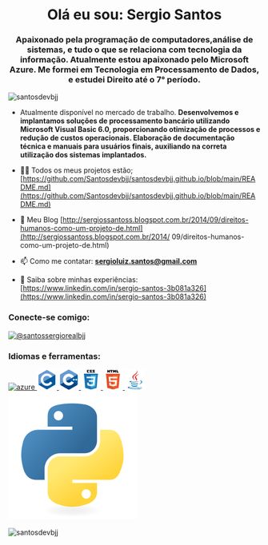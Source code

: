 <h1 align="center">Olá eu sou: Sergio Santos</h1>
<h3 align="center">Apaixonado pela programação de computadores,análise de sistemas, e tudo o que se relaciona com tecnologia da informação. Atualmente estou apaixonado pelo Microsoft Azure. Me formei em Tecnologia em Processamento de Dados, e estudei Direito até o 7° período.</h3>

<p align="left"> <img src="https://komarev.com/ghpvc/?username=santosdevbjj&label =Profile%20views&color=0e75b6&style=flat" alt="santosdevbjj" /> </p>

- Atualmente disponível no mercado de trabalho. **Desenvolvemos e implantamos soluções de processamento bancário utilizando Microsoft Visual Basic 6.0, proporcionando otimização de processos e redução de custos operacionais. Elaboração de documentação técnica e manuais para usuários finais, auxiliando na correta utilização dos sistemas implantados.**

- 👨‍💻 Todos os meus projetos estão; [https://github.com/Santosdevbjj/santosdevbjj.github.io/blob/main/README.md](https://github.com/Santosdevbjj/santosdevbjj.github.io/blob/main/README.md)

- 📝 Meu Blog [http://sergiossantoss.blogspot.com.br/2014/09/direitos-humanos-como-um-projeto-de.html](http://sergiossantoss.blogspot.com.br/2014/ 09/direitos-humanos-como-um-projeto-de.html)

- 📫 Como me contatar: **sergioluiz.santos@gmail.com**

- 📄 Saiba sobre minhas experiências: [https://www.linkedin.com/in/sergio-santos-3b081a326](https://www.linkedin.com/in/sergio-santos-3b081a326)

<h3 align="left">Conecte-se comigo: </h3>
<p align="left">
<a href="https://instagram.com/@santossergiorealbjj" target="blank"><img align="center" src="https://raw. githubusercontent.com/rahuldkjain/github-profile-readme-generator/master/src/images/icons/Social/instagram.svg" alt="@santossergiorealbjj" height="30" width="40" /></a>
</p>

<h3 align="left">Idiomas e ferramentas:</h3>
<p align="left"> <a href="https://azure.microsoft.com/en-in/" target="_blank" rel="noreferrer"> <img src="https://www.vectorlogo.zone/logos/microsoft_azure/microsoft_azure-icon.svg" alt="azure" width="40" height="40"/> </a> <a href="https://www.cprogramming.com/" target="_blank" rel="noreferrer"> <img src="https://raw.githubusercontent.com/devicons/devicon/master/icons/c/c-original.svg" alt="c" width="40" height="40"/> </a> <a href="https://www.w3schools.com/cpp/" target="_blank" rel="noreferrer"> <img src="https://raw.githubusercontent.com/devicons/devicon/master/icons/cplusplus/cplusplus-original.svg" alt="cplusplus" width="40" height="40"/> </a> <a href="https://www.w3schools.com/css/" target="_blank" rel="noreferrer"> <img src="https://raw.githubusercontent.com/devicons/devicon/master/icons/css3/css3-original-wordmark.svg" alt="css3" width="40" height="40"/> </a> <a href="https://www.w3.org/html/" target="_blank" rel="noreferrer"> <img src="https://raw.githubusercontent.com/devicons/devicon/master/icons/html5/html5-original-wordmark.svg" alt="html5" width="40" height="40"/> </a> <a href="https://www.java.com" target="_blank" rel="noreferrer"> <img src="https://raw.githubusercontent.com/devicons/devicon/master/icons/java/java-original.svg" alt="java" width="40" height="40"/> </a> <a href="https://www.python.org" target="_blank" rel="noreferrer"> <img src="https://raw.githubusercontent.com/devicons/devicon/master/icons/python/python-original.svg" alt="python" largura="40" altura="40"/> </a> </p>

<p> <img align="center" src="https://github-readme-stats.vercel.app/api?username=santosdevbjj&show_icons=true&locale=en" alt="santosdevbjj" /></p>
